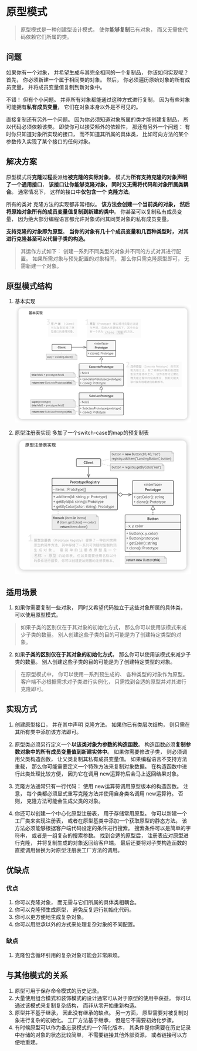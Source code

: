 # 原型模式
> 原型模式是一种创建型设计模式， 使你**能够复制**已有对象， 而又无需使代码依赖它们所属的类。

## 问题
如果你有一个对象， 并希望生成与其完全相同的一个复制品， 你该如何实现呢？ 首先， 你必须新建一个属于相同类的对象。 然后， 你必须遍历原始对象的所有成员变量， 并将成员变量值复制到新对象中。

不错！ 但有个小问题。 并非所有对象都能通过这种方式进行复制， 因为有些对象可能拥有**私有成员变量**， 它们在对象本身以外是不可见的。

直接复制还有另外一个问题。 因为你必须知道对象所属的类才能创建复制品， 所以代码必须依赖该类。 即使你可以接受额外的依赖性， 那还有另外一个问题： 有时你只知道对象所实现的接口， 而不知道其所属的具体类， 比如可向方法的某个参数传入实现了某个接口的任何对象。

## 解决方案
原型模式将**克隆过程**委派给**被克隆的实际对象**。 模式为**所有支持克隆的对象声明了一个通用接口**， **该接口让你能够克隆对象， 同时又无需将代码和对象所属类耦合**。 通常情况下， 这样的接口中**仅包含一个 克隆方法**。

所有的类对 克隆方法的实现都非常相似。 **该方法会创建一个当前类的对象， 然后将原始对象所有的成员变量值复制到新建的类中**。 你甚至可以复制私有成员变量， 因为绝大部分编程语言都允许对象访问其同类对象的私有成员变量。

**支持克隆的对象即为原型**。 **当你的对象有几十个成员变量和几百种类型时， 对其进行克隆甚至可以代替子类的构造。**
> 其运作方式如下： 创建一系列不同类型的对象并不同的方式对其进行配置。 如果所需对象与预先配置的对象相同， 那么你只需克隆原型即可， 无需新建一个对象。

## 原型模式结构
1. 基本实现
![img.png](img.png)

2. 原型注册表实现
多加了一个switch-case的map的预复制表
![img_1.png](img_1.png)

## 适用场景
1. 如果你需要复制一些对象， 同时又希望代码独立于这些对象所属的具体类， 可以使用原型模式。
> 如果子类的区别仅在于其对象的初始化方式， 那么你可以使用该模式来减少子类的数量。 别人创建这些子类的目的可能是为了创建特定类型的对象。

2. 如果**子类的区别仅在于其对象的初始化方式**， 那么你可以使用该模式来减少子类的数量。 别人创建这些子类的目的可能是为了创建特定类型的对象。
> 在原型模式中， 你可以使用一系列预生成的、 各种类型的对象作为原型。客户端不必根据需求对子类进行实例化， 只需找到合适的原型并对其进行克隆即可。

## 实现方式
1. 创建原型接口， 并在其中声明 克隆方法。 如果你已有类层次结构， 则只需在其所有类中添加该方法即可。
2. 原型类必须另行定义一个**以该类对象为参数的构造函数**。 构造函数必须**复制参数对象中的所有成员变量值到新建实体中**。 如果你需要修改子类， 则必须调用父类构造函数， 让父类复制其私有成员变量值。
   如果编程语言不支持方法重载， 那么你可能需要定义一个特殊方法来复制对象数据。 在构造函数中进行此类处理比较方便， 因为它在调用 new运算符后会马上返回结果对象。

3. 克隆方法通常只有一行代码： 使用 new运算符调用原型版本的构造函数。 注意， 每个类都必须显式重写克隆方法并使用自身类名调用 new运算符。 否则， 克隆方法可能会生成父类的对象。
4. 你还可以创建一个中心化原型注册表， 用于存储常用原型。
   你可以新建一个工厂类来实现注册表， 或者在原型基类中添加一个获取原型的静态方法。 该方法必须能够根据客户端代码设定的条件进行搜索。 搜索条件可以是简单的字符串， 或者是一组复杂的搜索参数。 找到合适的原型后， 注册表应对原型进行克隆， 并将复制生成的对象返回给客户端。
   最后还要将对子类构造函数的直接调用替换为对原型注册表工厂方法的调用。

## 优缺点
### 优点
1. 你可以克隆对象， 而无需与它们所属的具体类相耦合。
2. 你可以克隆预生成原型， 避免反复运行初始化代码。
3. 你可以更方便地生成复杂对象。
4. 你可以用继承以外的方式来处理复杂对象的不同配置。
### 缺点
1. 克隆包含循环引用的复杂对象可能会非常麻烦。

## 与其他模式的关系
1. 原型可用于保存命令模式的历史记录。
2. 大量使用组合模式和装饰模式的设计通常可从对于原型的使用中获益。 你可以通过该模式来复制复杂结构， 而非从零开始重新构造。
3. 原型并不基于继承， 因此没有继承的缺点。 另一方面， 原型需要对被复制对象进行复杂的初始化。 工厂方法基于继承， 但是它不需要初始化步骤。
4. 有时候原型可以作为备忘录模式的一个简化版本， 其条件是你需要在历史记录中存储的对象的状态比较简单， 不需要链接其他外部资源， 或者链接可以方便地重建。

